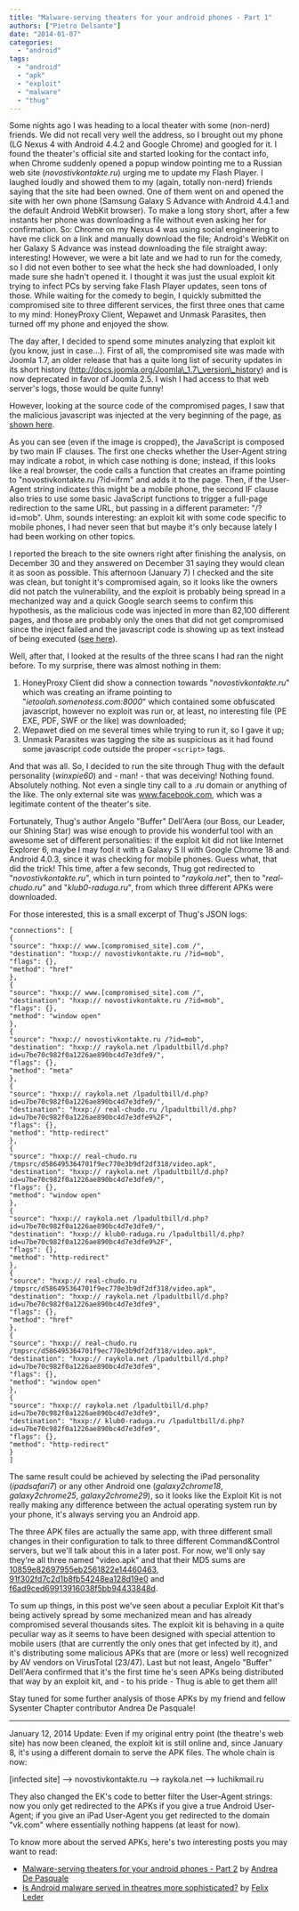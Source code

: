 ```yaml
---
title: "Malware-serving theaters for your android phones - Part 1"
authors: ["Pietro Delsante"]
date: "2014-01-07"
categories: 
  - "android"
tags: 
  - "android"
  - "apk"
  - "exploit"
  - "malware"
  - "thug"
---
```


Some nights ago I was heading to a local theater with some (non-nerd) friends. We did not recall very well the address, so I brought out my phone (LG Nexus 4 with Android 4.4.2 and Google Chrome) and googled for it. I found the theater's official site and started looking for the contact info, when Chrome suddenly opened a popup window pointing me to a Russian web site (_novostivkontakte.ru_) urging me to update my Flash Player. I laughed loudly and showed them to my (again, totally non-nerd) friends saying that the site had been owned. One of them went on and opened the site with her own phone (Samsung Galaxy S Advance with Android 4.4.1 and the default Android WebKit browser). To make a long story short, after a few instants her phone was downloading a file without even asking her for confirmation. So: Chrome on my Nexus 4 was using social engineering to have me click on a link and manually download the file; Android's WebKit on her Galaxy S Advance was instead downloading the file straight away: interesting! However, we were a bit late and we had to run for the comedy, so I did not even bother to see what the heck she had downloaded, I only made sure she hadn't opened it. I thought it was just the usual exploit kit trying to infect PCs by serving fake Flash Player updates, seen tons of those. While waiting for the comedy to begin, I quickly submitted the compromised site to three different services, the first three ones that came to my mind: HoneyProxy Client, Wepawet and Unmask Parasites, then turned off my phone and enjoyed the show.  
  
The day after, I decided to spend some minutes analyzing that exploit kit (you know, just in case...). First of all, the compromised site was made with Joomla 1.7, an older release that has a quite long list of security updates in its short history (http://docs.joomla.org/Joomla\_1.7\_version\_history) and is now deprecated in favor of Joomla 2.5. I wish I had access to that web server's logs, those would be quite funny!  
  
However, looking at the source code of the compromised pages, I saw that the malicious javascript was injected at the very beginning of the page, [as shown here](https://www3.honeynet.org/wp-content/uploads/attachments/malicious_javascript.png).  
  
As you can see (even if the image is cropped), the JavaScript is composed by two main IF clauses. The first one checks whether the User-Agent string may indicate a robot, in which case nothing is done; instead, if this looks like a real browser, the code calls a function that creates an iframe pointing to "novostivkontakte.ru /?id=ifrm" and adds it to the page. Then, if the User-Agent string indicates this might be a mobile phone, the second IF clause also tries to use some basic JavaScript functions to trigger a full-page redirection to the same URL, but passing in a different parameter: "/?id=mob". Uhm, sounds interesting: an exploit kit with some code specific to mobile phones, I had never seen that but maybe it's only because lately I had been working on other topics.  
  
I reported the breach to the site owners right after finishing the analysis, on December 30 and they answered on December 31 saying they would clean it as soon as possible. This afternoon (January 7) I checked and the site was clean, but tonight it's compromised again, so it looks like the owners did not patch the vulnerability, and the exploit is probably being spread in a mechanized way and a quick Google search seems to confirm this hypothesis, as the malicious code was injected in more than 82,100 different pages, and those are probably only the ones that did not get compromised since the inject failed and the javascript code is showing up as text instead of being executed ([see here](https://www3.honeynet.org/wp-content/uploads/attachments/novostivkontakte.ru_.png)).  
  
Well, after that, I looked at the results of the three scans I had ran the night before. To my surprise, there was almost nothing in them:  

  
1. HoneyProxy Client did show a connection towards "_novostivkontakte.ru_" which was creating an iframe pointing to "_ietoolah.somenotess.com:8000_" which contained some obfuscated javascript, however no exploit was run or, at least, no interesting file (PE EXE, PDF, SWF or the like) was downloaded;
2. Wepawet died on me several times while trying to run it, so I gave it up;
3. Unmask Parasites was tagging the site as suspicious as it had found some javascript code outside the proper `<script>` tags.

And that was all. So, I decided to run the site through Thug with the default personality (_winxpie60_) and - man! - that was deceiving! Nothing found. Absolutely nothing. Not even a single tiny call to a .ru domain or anything of the like. The only external site was www.facebook.com, which was a legitimate content of the theater's site.  

Fortunately, Thug's author Angelo "Buffer" Dell'Aera (our Boss, our Leader, our Shining Star) was wise enough to provide his wonderful tool with an awesome set of different personalities: if the exploit kit did not like Internet Explorer 6, maybe I may fool it with a Galaxy S II with Google Chrome 18 and Android 4.0.3, since it was checking for mobile phones. Guess what, that did the trick! This time, after a few seconds, Thug got redirected to "_novostivkontakte.ru_", which in turn pointed to "_raykola.net_", then to "_real-chudo.ru_" and "_klub0-raduga.ru_", from which three different APKs were downloaded.  
  
For those interested, this is a small excerpt of Thug's JSON logs: 

```
"connections": [  
{  
"source": "hxxp:// www.[compromised_site].com /",  
"destination": "hxxp:// novostivkontakte.ru /?id=mob",  
"flags": {},  
"method": "href"  
},  
{  
"source": "hxxp:// www.[compromised_site].com /",  
"destination": "hxxp:// novostivkontakte.ru /?id=mob",  
"flags": {},  
"method": "window open"  
},  
{  
"source": "hxxp:// novostivkontakte.ru /?id=mob",  
"destination": "hxxp:// raykola.net /lpadultbill/d.php?id=u7be70c982f0a1226ae890bc4d7e3dfe9/",  
"flags": {},  
"method": "meta"  
},  
{  
"source": "hxxp:// raykola.net /lpadultbill/d.php?id=u7be70c982f0a1226ae890bc4d7e3dfe9/",  
"destination": "hxxp:// real-chudo.ru /lpadultbill/d.php?id=u7be70c982f0a1226ae890bc4d7e3dfe9%2F",  
"flags": {},  
"method": "http-redirect"  
},  
{  
"source": "hxxp:// real-chudo.ru /tmpsrc/d586495364701f9ec770e3b9df2df318/video.apk",  
"destination": "hxxp:// raykola.net /lpadultbill/d.php?id=u7be70c982f0a1226ae890bc4d7e3dfe9/",  
"flags": {},  
"method": "window open"  
},  
{  
"source": "hxxp:// raykola.net /lpadultbill/d.php?id=u7be70c982f0a1226ae890bc4d7e3dfe9/",  
"destination": "hxxp:// klub0-raduga.ru /lpadultbill/d.php?id=u7be70c982f0a1226ae890bc4d7e3dfe9%2F",  
"flags": {},  
"method": "http-redirect"  
},  
{  
"source": "hxxp:// real-chudo.ru /tmpsrc/d586495364701f9ec770e3b9df2df318/video.apk",  
"destination": "hxxp:// raykola.net /lpadultbill/d.php?id=u7be70c982f0a1226ae890bc4d7e3dfe9",  
"flags": {},  
"method": "href"  
},  
{  
"source": "hxxp:// real-chudo.ru /tmpsrc/d586495364701f9ec770e3b9df2df318/video.apk",  
"destination": "hxxp:// raykola.net /lpadultbill/d.php?id=u7be70c982f0a1226ae890bc4d7e3dfe9",  
"flags": {},  
"method": "window open"  
},  
{  
"source": "hxxp:// raykola.net /lpadultbill/d.php?id=u7be70c982f0a1226ae890bc4d7e3dfe9",  
"destination": "hxxp:// klub0-raduga.ru /lpadultbill/d.php?id=u7be70c982f0a1226ae890bc4d7e3dfe9",  
"flags": {},  
"method": "http-redirect"  
}  
]
```

The same result could be achieved by selecting the iPad personality (_ipadsafari7_) or any other Android one (_galaxy2chrome18_, _galaxy2chrome25_, _galaxy2chrome29_), so it looks like the Exploit Kit is not really making any difference between the actual operating system run by your phone, it's always serving you an Android app.  
  
The three APK files are actually the same app, with three different small changes in their configuration to talk to three different Command&Control servers, but we'll talk about this in a later post. For now, we'll only say they're all three named "video.apk" and that their MD5 sums are [10859e82697955eb2561822e14460463](https://www.virustotal.com/it/file/a36ecd528ecd80dadf3b4c47952aede7df3144eb9d2f5ba1d3771d6be2261b62/analysis/), [91f302fd7c2d1b8fb54248ea128d19e0](https://www.virustotal.com/it/file/8e0a2f6b7101e8caa61a59af4fdfc5b5629b8eac3a9aafcc1d0c8e56b4ddad15/analysis/) and [f6ad9ced69913916038f5bb94433848d](https://www.virustotal.com/it/file/4c7c0bd7ed69614cb58908d6a28d2aa5eeaac2ad6d03cbcad1a9d01f28a14ab9/analysis/).  
  
To sum up things, in this post we've seen about a peculiar Exploit Kit that's being actively spread by some mechanized mean and has already compromised several thousands sites. The exploit kit is behaving in a quite peculiar way as it seems to have been designed with special attention to mobile users (that are currently the only ones that get infected by it), and it's distributing some malicious APKs that are (more or less) well recognized by AV vendors on VirusTotal (23/47). Last but not least, Angelo "Buffer" Dell'Aera confirmed that it's the first time he's seen APKs being distributed that way by an exploit kit, and - to his pride - Thug is able to get them all!  

Stay tuned for some further analysis of those APKs by my friend and fellow Sysenter Chapter contributor Andrea De Pasquale!  

---- 

January 12, 2014 Update: Even if my original entry point (the theatre's web site) has now been cleaned, the exploit kit is still online and, since January 8, it's using a different domain to serve the APK files. The whole chain is now:  

\[infected site\] --> novostivkontakte.ru --> raykola.net --> luchikmail.ru  

They also changed the EK's code to better filter the User-Agent strings: now you only get redirected to the APKs if you give a true Android User-Agent; if you give an iPad User-Agent you get redirected to the domain "vk.com" where essentially nothing happens (at least for now).  

To know more about the served APKs, here's two interesting posts you may want to read:  

- [Malware-serving theaters for your android phones - Part 2](/node/1104) by [Andrea De Pasquale](/user/389)
- [Is Android malware served in theatres more sophisticated?](/node/1081) by [Felix Leder](/user/170)
